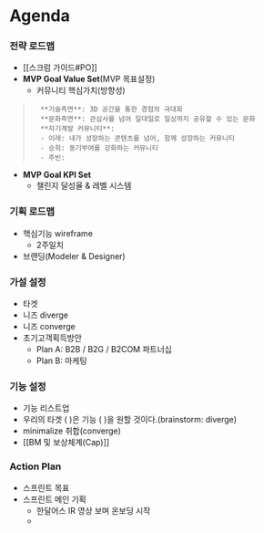 # Agenda
### **전략 로드맵**
- [[스크럼 가이드#PO]]
- **MVP Goal Value Set**(MVP 목표설정)
	- 커뮤니티 핵심가치(방향성)
>		**기술측면**: 3D 공간을 통한 경험의 극대회
>		**문화측면**: 관심사를 넘어 일대일로 일상까지 공유할 수 있는 문화
>		**자기계발 커뮤니티**: 
>		- 이레: 내가 성장하는 콘텐츠를 넘어, 함께 성장하는 커뮤니티
>		- 승희: 동기부여를 강화하는 커뮤니티
>		- 주빈: 

- **MVP Goal KPI Set**
	- 챌린지 달성율 & 레벨 시스템

### 기획 로드맵
- 핵심기능 wireframe
	- 2주일치
- 브랜딩(Modeler & Designer)

### 가설 설정
- 타겟
- 니즈 diverge 
- 니즈 converge
- 초기고객획득방안
	- Plan A: B2B / B2G / B2COM 파트너십
	- Plan B: 마케팅

### 기능 설정
- 기능 리스트업
- 우리의 타겟 (  )은 기능 (  )을 원할 것이다.(brainstorm: diverge)
- minimalize 취합(converge)
- [[BM 및 보상체계(Cap)]]

### Action Plan
- 스프린트 목표
- 스프린트 메인 기획
	- 한달어스 IR 영상 보며 온보딩 시작
	- 